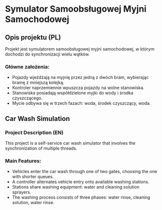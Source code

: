 # Symulator Samoobsługowej Myjni Samochodowej

## Opis projektu (PL)
Projekt jest symulatorem samoobsługowej myjni samochodowej, w którym dochodzi do synchronizacji wielu wątków.

### Główne założenia:
- Pojazdy wjeżdżają na myjnię przez jedną z dwóch bram, wybierając bramę z mniejszą kolejką.
- Kontroler naprzemiennie wpuszcza pojazdy na wolne stanowiska.
- Stanowiska posiadają współdzielone myjki do wody i środka czyszczącego.
- Mycie odbywa się w trzech fazach: woda, środek czyszczący, woda.

## Car Wash Simulation

### Project Description (EN)
This project is a self-service car wash simulator that involves the synchronization of multiple threads.

### Main Features:
- Vehicles enter the car wash through one of two gates, choosing the one with shorter queues.
- A controller alternates vehicle entry onto available washing stations.
- Stations share washing equipment: water and cleaning solution sprayers.
- The washing process consists of three phases: water rinse, cleaning solution, water rinse.


